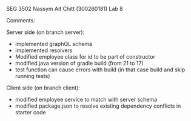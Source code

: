 SEG 3502 Nassym Ait Chitt (300260181)
Lab 8

Comments:

Server side (on branch server):
- implemented graphQL schema
- implemented resolvers
- Modified employee class for id to be part of constructor
- modified java version of gradle build (from 21 to 17)
- test function can cause errors with build (in that case build and skip running tests)

Client side (on branch client):
- modified employee service to match with server schema
- modified package.json to resolve existing dependency conflicts in starter code
